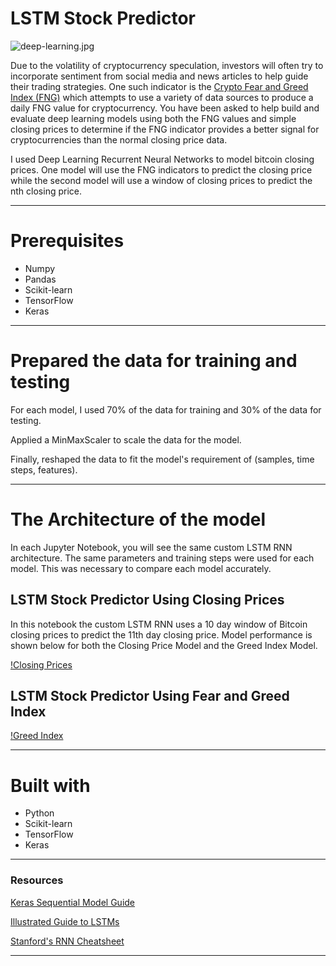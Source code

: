 # LSTM Stock Predictor

![deep-learning.jpg](Images/deep-learning.jpg)

Due to the volatility of cryptocurrency speculation, investors will often try to incorporate sentiment from social media and news articles to help guide their trading strategies. One such indicator is the [Crypto Fear and Greed Index (FNG)](https://alternative.me/crypto/fear-and-greed-index/) which attempts to use a variety of data sources to produce a daily FNG value for cryptocurrency. You have been asked to help build and evaluate deep learning models using both the FNG values and simple closing prices to determine if the FNG indicator provides a better signal for cryptocurrencies than the normal closing price data.

I used Deep Learning Recurrent Neural Networks to model bitcoin closing prices. One model will use the FNG indicators to predict the closing price while the second model will use a window of closing prices to predict the nth closing price.

- - -

# Prerequisites

- Numpy
- Pandas
- Scikit-learn
- TensorFlow
- Keras

- - -

# Prepared the data for training and testing

For each model, I used 70% of the data for training and 30% of the data for testing.

Applied a MinMaxScaler to scale the data for the model.

Finally, reshaped the data to fit the model's requirement of (samples, time steps, features).

- - - 

# The Architecture of the model

In each Jupyter Notebook, you will see the same custom LSTM RNN architecture. The same parameters and training steps were used for each model. This was necessary to compare each model accurately.

## LSTM Stock Predictor Using Closing Prices

In this notebook the custom LSTM RNN uses a 10 day window of Bitcoin closing prices to predict the 11th day closing price. Model performance is shown below for both the Closing Price Model and the Greed Index Model.

[!Closing Prices](https://github.com/JessicaDeCunha/LSTM-Stock-Predictor/blob/master/Images/LSTM_Stock_Predictor%20Using_Closing_Prices.png)

## LSTM Stock Predictor Using Fear and Greed Index

[!Greed Index](https://github.com/JessicaDeCunha/LSTM-Stock-Predictor/blob/master/Images/LSTM_Stock_Predictor_Using_Fear_and_Greed_Index.png)

- - - 

# Built with
- Python
- Scikit-learn
- TensorFlow
- Keras

- - -

### Resources

[Keras Sequential Model Guide](https://keras.io/getting-started/sequential-model-guide/)

[Illustrated Guide to LSTMs](https://towardsdatascience.com/illustrated-guide-to-lstms-and-gru-s-a-step-by-step-explanation-44e9eb85bf21)

[Stanford's RNN Cheatsheet](https://stanford.edu/~shervine/teaching/cs-230/cheatsheet-recurrent-neural-networks)

- - -
